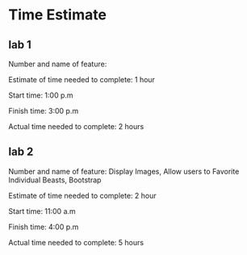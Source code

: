 # Time Estimate

## lab 1

Number and name of feature:

Estimate of time needed to complete: 1 hour

Start time: 1:00 p.m

Finish time: 3:00 p.m

Actual time needed to complete: 2 hours

## lab 2

Number and name of feature: Display Images, Allow users to Favorite Individual Beasts, Bootstrap

Estimate of time needed to complete: 2 hour

Start time: 11:00 a.m

Finish time: 4:00 p.m

Actual time needed to complete: 5 hours
